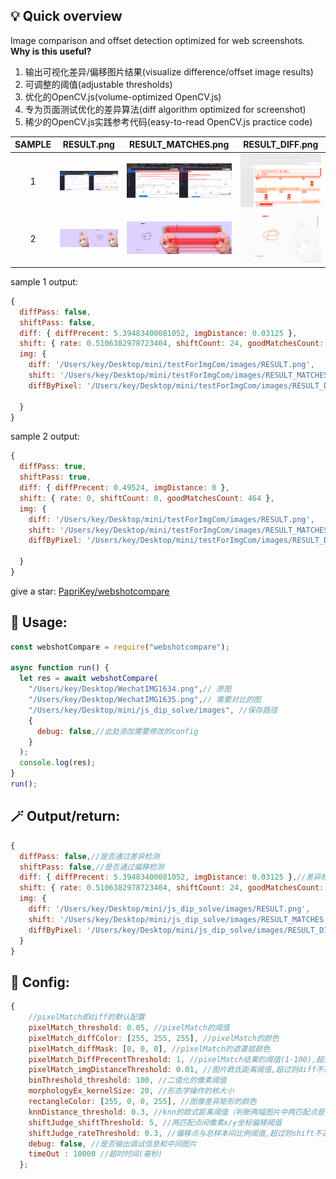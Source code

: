 ## 💡 Quick overview

Image comparison and offset detection optimized for web screenshots.
**Why is this useful?**
1. 输出可视化差异/偏移图片结果(visualize difference/offset image results)
2. 可调整的阈值(adjustable thresholds)
3. 优化的OpenCV.js(volume-optimized OpenCV.js)
4. 专为页面测试优化的差异算法(diff algorithm optimized for screenshot)
5. 稀少的OpenCV.js实践参考代码(easy-to-read OpenCV.js practice code)


| SAMPLE | RESULT.png | RESULT_MATCHES.png |RESULT_DIFF.png |
| :-----:| :----: | :----: |:----: |
| 1 | ![](https://github.com/PapriKey/webshotcompare/blob/main/images/sample1_RESULT.png) | ![](https://github.com/PapriKey/webshotcompare/blob/main/images/sample1_RESULT_MATCHES.png) |![](https://github.com/PapriKey/webshotcompare/blob/main/images/sample1_RESULT_DIFF.png) |
| 2 | ![](https://github.com/PapriKey/webshotcompare/blob/main/images/sample2_RESULT.png) | ![](https://github.com/PapriKey/webshotcompare/blob/main/images/sample2_RESULT_MATCHES.png) | ![](https://github.com/PapriKey/webshotcompare/blob/main/images/sample2_RESULT_DIFF.png) |

sample 1 output:
```js
{
  diffPass: false,
  shiftPass: false,
  diff: { diffPrecent: 5.39483400081052, imgDistance: 0.03125 },
  shift: { rate: 0.5106382978723404, shiftCount: 24, goodMatchesCount: 47 },
  img: {
    diff: '/Users/key/Desktop/mini/testForImgCom/images/RESULT.png',
    shift: '/Users/key/Desktop/mini/testForImgCom/images/RESULT_MATCHES.png',
    diffByPixel: '/Users/key/Desktop/mini/testForImgCom/images/RESULT_DIFF.png'

  }
}
```

sample 2 output:
```js
{
  diffPass: true,
  shiftPass: true,
  diff: { diffPrecent: 0.49524, imgDistance: 0 },
  shift: { rate: 0, shiftCount: 0, goodMatchesCount: 464 },
  img: {
    diff: '/Users/key/Desktop/mini/testForImgCom/images/RESULT.png',
    shift: '/Users/key/Desktop/mini/testForImgCom/images/RESULT_MATCHES.png',
    diffByPixel: '/Users/key/Desktop/mini/testForImgCom/images/RESULT_DIFF.png'

  }
}
```

give a star: [PapriKey/webshotcompare](https://github.com/PapriKey/webshotcompare)



## 🎁 Usage:
```js
const webshotCompare = require("webshotcompare");

async function run() {
  let res = await webshotCompare(
    "/Users/key/Desktop/WechatIMG1634.png",// 原图
    "/Users/key/Desktop/WechatIMG1635.png",// 需要对比的图
    "/Users/key/Desktop/mini/js_dip_solve/images", //保存路径
    {
      debug: false,//此处添加需要修改的config
    }
  );
  console.log(res);
}
run();
```

## 🪄 Output/return:
```js
{
  diffPass: false,//是否通过差异检测
  shiftPass: false,//是否通过偏移检测
  diff: { diffPrecent: 5.39483400081052, imgDistance: 0.03125 },//差异检测量（像素差异百分比，欧氏距离值）
  shift: { rate: 0.5106382978723404, shiftCount: 24, goodMatchesCount: 47 },//偏移检测结果（偏移像素点/匹配点（总样本）比例，偏移点数量，总样本数量）
  img: {
    diff: '/Users/key/Desktop/mini/js_dip_solve/images/RESULT.png',
    shift: '/Users/key/Desktop/mini/js_dip_solve/images/RESULT_MATCHES.png',
    diffByPixel: '/Users/key/Desktop/mini/js_dip_solve/images/RESULT_DIFF.png'
  }
}
```

## 🔧 Config:

```js
{
    //pixelMatch即diff的默认配置
    pixelMatch_threshold: 0.05, //pixelMatch的阈值
    pixelMatch_diffColor: [255, 255, 255], //pixelMatch的颜色
    pixelMatch_diffMask: [0, 0, 0], //pixelMatch的遮罩层颜色
    pixelMatch_DiffPrecentThreshold: 1, //pixelMatch结果的阈值(1-100),超过则超过diff不通过<---------1
    pixelMatch_imgDistanceThreshold: 0.01, //图片欧氏距离阈值,超过则diff不通过<---------------------2
    binThreshold_threshold: 100, //二值化的像素阈值
    morphologyEx_kernelSize: 20, //形态学操作的核大小
    rectangleColor: [255, 0, 0, 255], //图像差异矩形的颜色
    knnDistance_threshold: 0.3, //knn的欧式距离阈值（判断两幅图片中两匹配点是否匹配）
    shiftJudge_shiftThreshold: 5, //两匹配点间像素x/y坐标偏移阈值
    shiftJudge_rateThreshold: 0.3, //偏移点与总样本间比例阈值,超过则shift不通过<---------------------3
    debug: false, //是否输出调试信息和中间图片
    timeOut : 10000 //超时时间(毫秒)
  };
```

